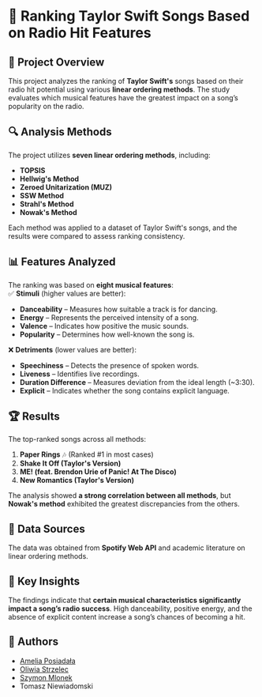 # 🎵 Ranking Taylor Swift Songs Based on Radio Hit Features  

## 📌 Project Overview  
This project analyzes the ranking of **Taylor Swift's** songs based on their radio hit potential using various **linear ordering methods**. The study evaluates which musical features have the greatest impact on a song’s popularity on the radio.  

## 🔍 Analysis Methods  
The project utilizes **seven linear ordering methods**, including:  
- **TOPSIS**  
- **Hellwig's Method**  
- **Zeroed Unitarization (MUZ)**  
- **SSW Method**  
- **Strahl's Method**  
- **Nowak's Method**  

Each method was applied to a dataset of Taylor Swift's songs, and the results were compared to assess ranking consistency.  

## 📊 Features Analyzed  
The ranking was based on **eight musical features**:  
✅ **Stimuli** (higher values are better):  
- **Danceability** – Measures how suitable a track is for dancing.  
- **Energy** – Represents the perceived intensity of a song.  
- **Valence** – Indicates how positive the music sounds.  
- **Popularity** – Determines how well-known the song is.  

❌ **Detriments** (lower values are better):  
- **Speechiness** – Detects the presence of spoken words.  
- **Liveness** – Identifies live recordings.  
- **Duration Difference** – Measures deviation from the ideal length (~3:30).  
- **Explicit** – Indicates whether the song contains explicit language.  

## 🏆 Results  
The top-ranked songs across all methods:  
1. **Paper Rings** 🎶 (Ranked #1 in most cases)  
2. **Shake It Off (Taylor's Version)**  
3. **ME! (feat. Brendon Urie of Panic! At The Disco)**  
4. **New Romantics (Taylor's Version)**  

The analysis showed **a strong correlation between all methods**, but **Nowak's method** exhibited the greatest discrepancies from the others.  

## 🔗 Data Sources  
The data was obtained from **Spotify Web API** and academic literature on linear ordering methods.  

## 📌 Key Insights  
The findings indicate that **certain musical characteristics significantly impact a song’s radio success**. High danceability, positive energy, and the absence of explicit content increase a song’s chances of becoming a hit.  

## 👥 Authors 
- [Amelia Posiadała](https://github.com/posiadalamelia)
- [Oliwia Strzelec](https://github.com/StrzelecO)
- [Szymon Mlonek](https://github.com/symlnk)
- Tomasz Niewiadomski
